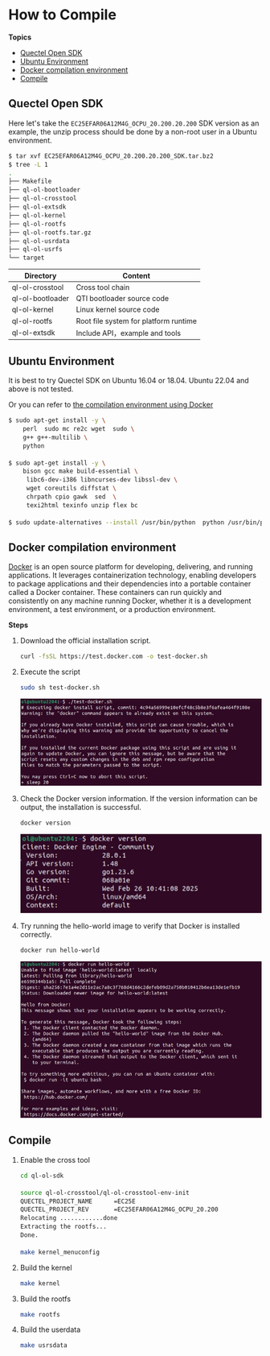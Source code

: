 # How to Compile

**Topics**

- [Quectel Open SDK](#quectel-open-sdk)
- [Ubuntu Environment](#ubuntu-environment)
- [Docker compilation environment](#docker-compilation-environment)
- [Compile](#compile)

## Quectel Open SDK

Here let's take the `EC25EFAR06A12M4G_OCPU_20.200.20.200` SDK version as an example, the unzip process should be done by a non-root user in a Ubuntu environment.

```bash
$ tar xvf EC25EFAR06A12M4G_OCPU_20.200.20.200_SDK.tar.bz2
$ tree -L 1
.
├── Makefile
├── ql-ol-bootloader
├── ql-ol-crosstool
├── ql-ol-extsdk
├── ql-ol-kernel
├── ql-ol-rootfs
├── ql-ol-rootfs.tar.gz
├── ql-ol-usrdata
├── ql-ol-usrfs
└── target
```

|     Directory    |     Content               |
|   ------         |       ------              |
| ql-ol-crosstool  | Cross tool chain               |
| ql-ol-bootloader | QTI bootloader source code     |
| ql-ol-kernel     | Linux kernel source code       |
| ql-ol-rootfs     | Root file system for platform runtime |
| ql-ol-extsdk     | Include API，example and tools        |

## Ubuntu Environment

It is best to try Quectel SDK on Ubuntu 16.04 or 18.04. Ubuntu 22.04 and above is not tested.

Or you can refer to [the compilation environment using Docker](#docker-compilation-environment)

```bash
$ sudo apt-get install -y \
    perl  sudo mc re2c wget  sudo \
    g++ g++-multilib \
    python
    
$ sudo apt-get install -y \
    bison gcc make build-essential \
     libc6-dev-i386 libncurses-dev libssl-dev \
     wget coreutils diffstat \  
     chrpath cpio gawk  sed  \
     texi2html texinfo unzip flex bc

$ sudo update-alternatives --install /usr/bin/python  python /usr/bin/python2  2700
```

## Docker compilation environment

[Docker](https://www.docker.com/) is an open source platform for developing, delivering, and running applications. It leverages containerization technology, enabling developers to package applications and their dependencies into a portable container called a Docker container. These containers can run quickly and consistently on any machine running Docker, whether it is a development environment, a test environment, or a production environment.

**Steps**

1. Download the official installation script.

    ```bash
    curl -fsSL https://test.docker.com -o test-docker.sh
    ```

1. Execute the script

    ```bash
    sudo sh test-docker.sh
    ```

    ![](../_static/images/test_docker.png)

1. Check the Docker version information. If the version information can be output, the installation is successful.

    ```bash
    docker version
    ```

    ![](../_static/images/docker_v.png)

1. Try running the hello-world image to verify that Docker is installed correctly.

    ```bash
    docker run hello-world
    ```

    ![](../_static/images/docker_run_hello.png)

## Compile

1. Enable the cross tool

    ```bash
    cd ql-ol-sdk 

    source ql-ol-crosstool/ql-ol-crosstool-env-init
    QUECTEL_PROJECT_NAME      =EC25E
    QUECTEL_PROJECT_REV       =EC25EFAR06A12M4G_OCPU_20.200
    Relocating ............done
    Extracting the rootfs...
    Done.

    make kernel_menuconfig
    ```

1. Build the kernel

    ```bash
    make kernel
    ```

1. Build the rootfs

    ```bash
    make rootfs
    ```

1. Build the userdata

    ```bash
    make usrsdata
    ```
